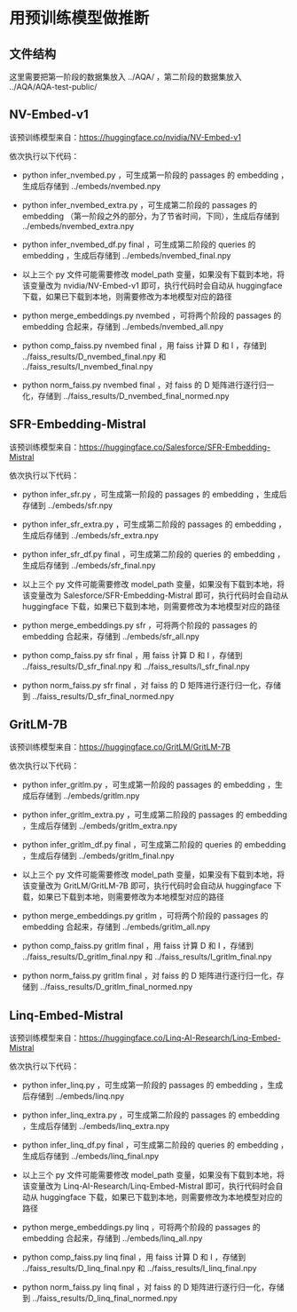 # 用预训练模型做推断

## 文件结构

这里需要把第一阶段的数据集放入 ../AQA/ ，第二阶段的数据集放入 ../AQA/AQA-test-public/

## NV-Embed-v1

该预训练模型来自：https://huggingface.co/nvidia/NV-Embed-v1

依次执行以下代码：

- python infer_nvembed.py ，可生成第一阶段的 passages 的 embedding ，生成后存储到 ../embeds/nvembed.npy

- python infer_nvembed_extra.py ，可生成第二阶段的 passages 的 embedding （第一阶段之外的部分，为了节省时间，下同），生成后存储到 ../embeds/nvembed_extra.npy

- python infer_nvembed_df.py final ，可生成第二阶段的 queries 的 embedding ，生成后存储到 ../embeds/nvembed_final.npy

- 以上三个 py 文件可能需要修改 model_path 变量，如果没有下载到本地，将该变量改为 nvidia/NV-Embed-v1 即可，执行代码时会自动从 huggingface 下载，如果已下载到本地，则需要修改为本地模型对应的路径

- python merge_embeddings.py nvembed ，可将两个阶段的 passages 的 embedding 合起来，存储到 ../embeds/nvembed_all.npy

- python comp_faiss.py nvembed final ，用 faiss 计算 D 和 I ，存储到 ../faiss_results/D_nvembed_final.npy 和 ../faiss_results/I_nvembed_final.npy

- python norm_faiss.py nvembed final ，对 faiss 的 D 矩阵进行逐行归一化，存储到 ../faiss_results/D_nvembed_final_normed.npy

## SFR-Embedding-Mistral

该预训练模型来自：https://huggingface.co/Salesforce/SFR-Embedding-Mistral

依次执行以下代码：

- python infer_sfr.py ，可生成第一阶段的 passages 的 embedding ，生成后存储到 ../embeds/sfr.npy

- python infer_sfr_extra.py ，可生成第二阶段的 passages 的 embedding ，生成后存储到 ../embeds/sfr_extra.npy

- python infer_sfr_df.py final ，可生成第二阶段的 queries 的 embedding ，生成后存储到 ../embeds/sfr_final.npy

- 以上三个 py 文件可能需要修改 model_path 变量，如果没有下载到本地，将该变量改为 Salesforce/SFR-Embedding-Mistral 即可，执行代码时会自动从 huggingface 下载，如果已下载到本地，则需要修改为本地模型对应的路径

- python merge_embeddings.py sfr ，可将两个阶段的 passages 的 embedding 合起来，存储到 ../embeds/sfr_all.npy

- python comp_faiss.py sfr final ，用 faiss 计算 D 和 I ，存储到 ../faiss_results/D_sfr_final.npy 和 ../faiss_results/I_sfr_final.npy

- python norm_faiss.py sfr final ，对 faiss 的 D 矩阵进行逐行归一化，存储到 ../faiss_results/D_sfr_final_normed.npy

## GritLM-7B

该预训练模型来自：https://huggingface.co/GritLM/GritLM-7B

依次执行以下代码：

- python infer_gritlm.py ，可生成第一阶段的 passages 的 embedding ，生成后存储到 ../embeds/gritlm.npy

- python infer_gritlm_extra.py ，可生成第二阶段的 passages 的 embedding ，生成后存储到 ../embeds/gritlm_extra.npy

- python infer_gritlm_df.py final ，可生成第二阶段的 queries 的 embedding ，生成后存储到 ../embeds/gritlm_final.npy

- 以上三个 py 文件可能需要修改 model_path 变量，如果没有下载到本地，将该变量改为 GritLM/GritLM-7B 即可，执行代码时会自动从 huggingface 下载，如果已下载到本地，则需要修改为本地模型对应的路径

- python merge_embeddings.py gritlm ，可将两个阶段的 passages 的 embedding 合起来，存储到 ../embeds/gritlm_all.npy

- python comp_faiss.py gritlm final ，用 faiss 计算 D 和 I ，存储到 ../faiss_results/D_gritlm_final.npy 和 ../faiss_results/I_gritlm_final.npy

- python norm_faiss.py gritlm final ，对 faiss 的 D 矩阵进行逐行归一化，存储到 ../faiss_results/D_gritlm_final_normed.npy

## Linq-Embed-Mistral

该预训练模型来自：https://huggingface.co/Linq-AI-Research/Linq-Embed-Mistral

依次执行以下代码：

- python infer_linq.py ，可生成第一阶段的 passages 的 embedding ，生成后存储到 ../embeds/linq.npy

- python infer_linq_extra.py ，可生成第二阶段的 passages 的 embedding ，生成后存储到 ../embeds/linq_extra.npy

- python infer_linq_df.py final ，可生成第二阶段的 queries 的 embedding ，生成后存储到 ../embeds/linq_final.npy

- 以上三个 py 文件可能需要修改 model_path 变量，如果没有下载到本地，将该变量改为 Linq-AI-Research/Linq-Embed-Mistral 即可，执行代码时会自动从 huggingface 下载，如果已下载到本地，则需要修改为本地模型对应的路径

- python merge_embeddings.py linq ，可将两个阶段的 passages 的 embedding 合起来，存储到 ../embeds/linq_all.npy

- python comp_faiss.py linq final ，用 faiss 计算 D 和 I ，存储到 ../faiss_results/D_linq_final.npy 和 ../faiss_results/I_linq_final.npy

- python norm_faiss.py linq final ，对 faiss 的 D 矩阵进行逐行归一化，存储到 ../faiss_results/D_linq_final_normed.npy